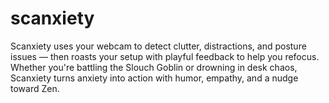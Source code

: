 # scanxiety
Scanxiety uses your webcam to detect clutter, distractions, and posture issues — then roasts your setup with playful feedback to help you refocus. Whether you're battling the Slouch Goblin or drowning in desk chaos, Scanxiety turns anxiety into action with humor, empathy, and a nudge toward Zen.
